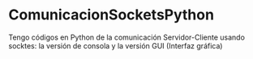 # ComunicacionSocketsPython
Tengo códigos en Python de la comunicación Servidor-Cliente usando socktes: 
la versión de consola y la versión GUI (Interfaz gráfica)
